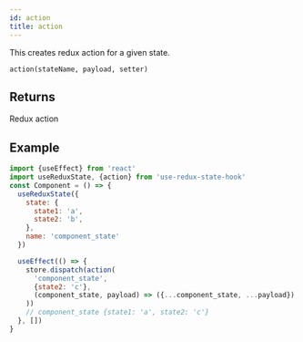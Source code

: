 ```yaml
---
id: action
title: action
---
```


This creates redux action for a given state.
```
action(stateName, payload, setter)
```

## Returns
Redux action

## Example

```jsx
import {useEffect} from 'react'
import useReduxState, {action} from 'use-redux-state-hook'
const Component = () => {
  useReduxState({
    state: {
      state1: 'a',
      state2: 'b',
    },
    name: 'component_state'
  })

  useEffect(() => {
    store.dispatch(action(
      'component_state',
      {state2: 'c'},
      (component_state, payload) => ({...component_state, ...payload})
    ))
    // component_state {state1: 'a', state2: 'c'}
  }, [])
}
```
